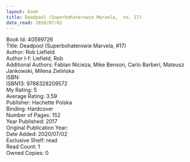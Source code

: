 ```yaml
---
layout: book
title: Deadpool (Superbohaterowie Marvela,  no. 17)
date_read: 2018/07/02
---
```


Book Id: 40599726<br />
Title: Deadpool (Superbohaterowie Marvela, #17)<br />
Author: Rob Liefield<br />
Author l-f: Liefield, Rob<br />
Additional Authors: Fabian Nicieza, Mike Benson, Carlo Barberi, Mateusz Jankowski, Milena Zielińska<br />
ISBN: <br />
ISBN13: 9788328209572<br />
My Rating: 5<br />
Average Rating: 3.59<br />
Publisher: Hachette Polska<br />
Binding: Hardcover<br />
Number of Pages: 152<br />
Year Published: 2017<br />
Original Publication Year: <br />
Date Added: 2020/07/02<br />
Exclusive Shelf: read<br />
Read Count: 1<br />
Owned Copies: 0<br />

